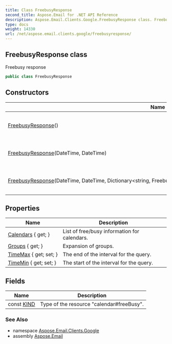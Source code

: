 ```yaml
---
title: Class FreebusyResponse
second_title: Aspose.Email for .NET API Reference
description: Aspose.Email.Clients.Google.FreebusyResponse class. Freebusy response
type: docs
weight: 14330
url: /net/aspose.email.clients.google/freebusyresponse/
---
```

## FreebusyResponse class

Freebusy response

```csharp
public class FreebusyResponse
```

## Constructors

| Name | Description |
| --- | --- |
| [FreebusyResponse](freebusyresponse/#constructor)() | Initializes a new instance of the FreebusyResponse class. |
| [FreebusyResponse](freebusyresponse/#constructor_1)(DateTime, DateTime) | Initializes a new instance of the FreebusyResponse class. |
| [FreebusyResponse](freebusyresponse/#constructor_2)(DateTime, DateTime, Dictionary&lt;string, FreebusyGroupInfo&gt;, Dictionary&lt;string, FreebusyCalendarInfo&gt;) | Initializes a new instance of the FreebusyResponse class. |

## Properties

| Name | Description |
| --- | --- |
| [Calendars](../../aspose.email.clients.google/freebusyresponse/calendars/) { get; } | List of free/busy information for calendars. |
| [Groups](../../aspose.email.clients.google/freebusyresponse/groups/) { get; } | Expansion of groups. |
| [TimeMax](../../aspose.email.clients.google/freebusyresponse/timemax/) { get; set; } | The end of the interval for the query. |
| [TimeMin](../../aspose.email.clients.google/freebusyresponse/timemin/) { get; set; } | The start of the interval for the query. |

## Fields

| Name | Description |
| --- | --- |
| const [KIND](../../aspose.email.clients.google/freebusyresponse/kind/) | Type of the resource "calendar#freeBusy". |

### See Also

* namespace [Aspose.Email.Clients.Google](../../aspose.email.clients.google/)
* assembly [Aspose.Email](../../)


